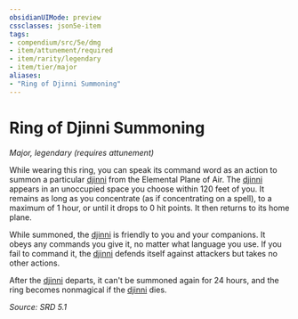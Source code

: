 ```yaml
---
obsidianUIMode: preview
cssclasses: json5e-item
tags:
- compendium/src/5e/dmg
- item/attunement/required
- item/rarity/legendary
- item/tier/major
aliases: 
- "Ring of Djinni Summoning"
---
```

# Ring of Djinni Summoning
*Major, legendary (requires attunement)*  


While wearing this ring, you can speak its command word as an action to summon a particular [djinni](compendium/bestiary/elemental/djinni.md) from the Elemental Plane of Air. The [djinni](compendium/bestiary/elemental/djinni.md) appears in an unoccupied space you choose within 120 feet of you. It remains as long as you concentrate (as if concentrating on a spell), to a maximum of 1 hour, or until it drops to 0 hit points. It then returns to its home plane.

While summoned, the [djinni](compendium/bestiary/elemental/djinni.md) is friendly to you and your companions. It obeys any commands you give it, no matter what language you use. If you fail to command it, the [djinni](compendium/bestiary/elemental/djinni.md) defends itself against attackers but takes no other actions.

After the [djinni](compendium/bestiary/elemental/djinni.md) departs, it can't be summoned again for 24 hours, and the ring becomes nonmagical if the [djinni](compendium/bestiary/elemental/djinni.md) dies.

*Source: SRD 5.1*